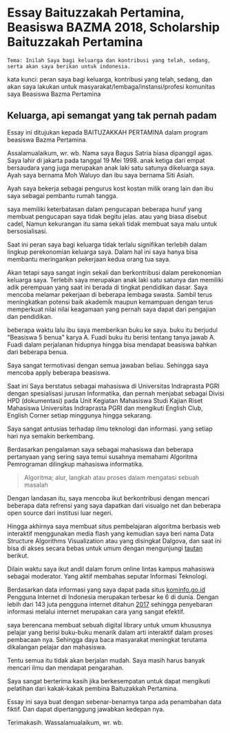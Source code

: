 # Essay Baituzzakah Pertamina, Beasiswa BAZMA 2018, Scholarship Baituzzakah Pertamina

`Tema: Inilah Saya bagi keluarga dan kontribusi yang telah, sedang, serta akan saya berikan untuk indonesia.`

kata kunci: peran saya bagi keluarga, 
kontribusi yang telah, 
sedang, 
dan akan saya lakukan untuk masyarakat/lembaga/instansi/profesi komunitas saya
Beasiswa Bazma Pertamina


## Keluarga, api semangat  yang tak pernah padam

Essay ini ditujukan kepada BAITUZAKKAH PERTAMINA dalam program beasiswa Bazma Pertamina.

Assalamualaikum, wr. wb.
Nama saya Bagus Satria ⁮biasa dipanggil agas. Saya lahir di jakarta pada tanggal 19 Mei 1998. anak ketiga dari empat bersaudara yang juga merupakan anak laki satu satunya dikeluarga saya. Ayah saya bernama Moh Waluyo dan ibu saya bernama Siti Asiah. 

Ayah saya bekerja sebagai pengurus kost kostan milik orang lain dan ibu saya sebagai pembantu rumah tangga.

saya memiliki keterbatasan dalam pengucapan beberapa huruf yang membuat pengucapan saya tidak begitu jelas. atau yang biasa disebut cadel, Namun kekurangan itu sama sekali tidak membuat saya malu untuk bersosialisasi.

Saat ini peran saya bagi keluarga tidak terlalu signifikan terlebih dalam lingkup perekonomian keluarga saya. Dalam hal ini saya hanya bisa membantu meringankan pekerjaan kedua orang tua saya.

Akan tetapi saya sangat ingin sekali dan berkontribusi dalam perekonomian keluarga saya. Terlebih saya merupakan anak laki satu satunya dan memiliki adik perempuan yang saat ini berada di tingkat pendidikan dasar.
Saya mencoba melamar pekerjaan di beberapa lembaga swasta. Sambil terus meningkatkan potensi baik akademik maupun kemampuan dengan terus memperkuat nilai nilai keagamaan yang pernah saya dapat dari pengajian dan pendidikan.

beberapa waktu lalu ibu saya memberikan buku ke saya. buku itu berjudul "Beasiswa 5 benua" karya A. Fuadi buku itu berisi tentang tanya jawab A. Fuadi dalam perjalanan hidupnya hingga bisa mendapat beasiswa bahkan dari beberapa benua.

Saya sangat termotivasi dengan semua jawaban beliau. Sehingga saya mencoba apply beberapa beasiswa. 

Saat ini
Saya berstatus sebagai mahasiswa di Universitas Indraprasta PGRI dengan spesialisasi jurusan Informatika, dan pernah menjabat sebagai Divisi HPD (dokumentasi) pada Unit Kegiatan Mahasiswa Studi Kajian Riset Mahasiswa Universitas Indraprasta PGRI dan mengikuti English Club, English Corner setiap minggunya hingga sekarang.

Saya sangat antusias terhadap ilmu teknologi dan informasi. yang setiap hari nya semakin berkembang.

Berdasarkan pengalaman saya sebagai mahasiswa dan beberapa pertanyaan yang sering saya temui susahnya memahami Algoritma Pemrograman dilingkup mahasiswa informatika. 

>Algoritma; alur, langkah atau proses dalam mengatasi sebuah masalah

Dengan landasan itu, saya mencoba ikut berkontribusi dengan mencari beberapa data refrensi yang saya dapatkan dari visualgo net dan beberapa open source dari institusi luar negeri.

Hingga akhirnya saya membuat situs pembelajaran algoritma berbasis web interaktif menggunakan media flash yang kemudian saya beri nama Data Structure Algorithms Visualization atau yang disingkat Dalgova, dan saat ini bisa di akses secara bebas untuk umum dengan mengunjungi [tautan](https://bagussatria.github.io/Dalgova) berikut. 

Dilain waktu saya ikut andil dalam forum online lintas kampus mahasiswa sebagai moderator. Yang aktif membahas seputar Informasi Teknologi.

Berdasarkan data informasi yang saya dapat pada situs [kominfo.go.id]( https://kominfo.go.id/content/detail/4286/pengguna-%20internet-indonesia-nomor-enam-dunia/0/sorotan_media) Pengguna Internet di Indonesia merupakan terbesar ke 6 di dunia. Dengan lebih dari 143 juta pengguna internet ditahun [2017]( https://ekonomi.kompas.com/read/2018/02/19/161115126/tahun-2017-pengguna-internet-di-indonesia-mencapai-14326-juta-orang) sehingga penyebaran informasi melalui internet merupakan cara yang sangat efektif.

saya berencana membuat sebuah digital library untuk umum khususnya pelajar  yang berisi buku-buku menarik dalam arti interaktif dalam proses pembacaan nya. Sehingga daya baca masyarakat meningkat terutama dikalangan pelajar dan mahasiswa.

Tentu semua itu tidak akan berjalan mudah. Saya masih harus banyak mencari ilmu dan mendapat pengarahan.

Saya sangat berterima kasih jika berkesempatan untuk  dapat mengikuti pelatihan dari kakak-kakak pembina Baituzakkah Pertamina.

Essay ini saya buat dengan sebenar-benarnya tanpa ada penambahan data fiktif. Dan dapat dipertanggung jawabkan kedepan nya.

Terimakasih. Wassalamualaikum, wr. wb.
